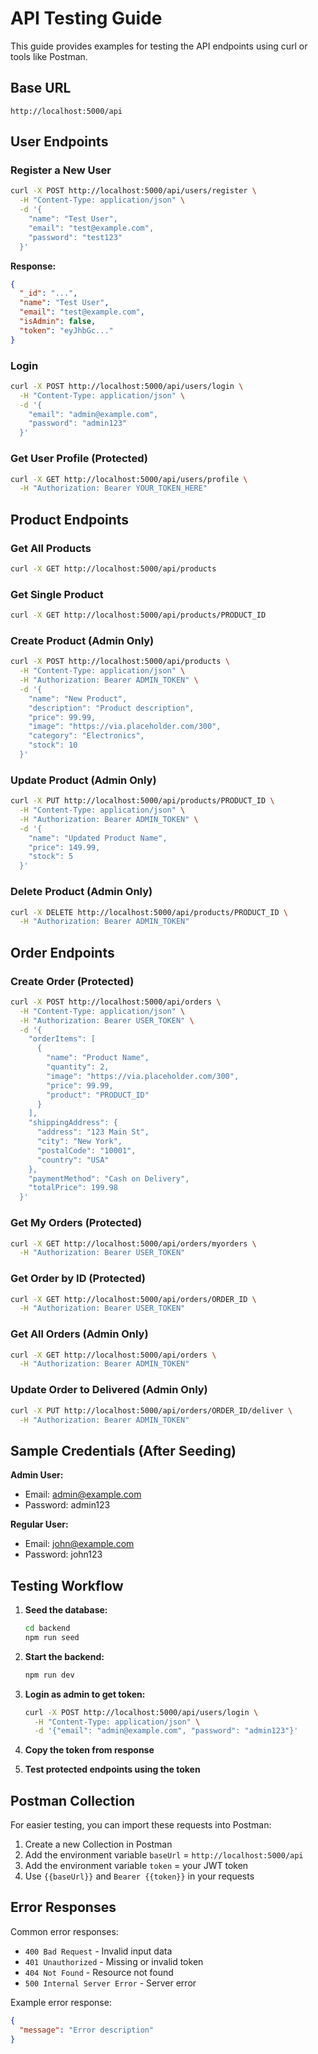 # API Testing Guide

This guide provides examples for testing the API endpoints using curl or tools like Postman.

## Base URL
```
http://localhost:5000/api
```

## User Endpoints

### Register a New User
```bash
curl -X POST http://localhost:5000/api/users/register \
  -H "Content-Type: application/json" \
  -d '{
    "name": "Test User",
    "email": "test@example.com",
    "password": "test123"
  }'
```

**Response:**
```json
{
  "_id": "...",
  "name": "Test User",
  "email": "test@example.com",
  "isAdmin": false,
  "token": "eyJhbGc..."
}
```

### Login
```bash
curl -X POST http://localhost:5000/api/users/login \
  -H "Content-Type: application/json" \
  -d '{
    "email": "admin@example.com",
    "password": "admin123"
  }'
```

### Get User Profile (Protected)
```bash
curl -X GET http://localhost:5000/api/users/profile \
  -H "Authorization: Bearer YOUR_TOKEN_HERE"
```

## Product Endpoints

### Get All Products
```bash
curl -X GET http://localhost:5000/api/products
```

### Get Single Product
```bash
curl -X GET http://localhost:5000/api/products/PRODUCT_ID
```

### Create Product (Admin Only)
```bash
curl -X POST http://localhost:5000/api/products \
  -H "Content-Type: application/json" \
  -H "Authorization: Bearer ADMIN_TOKEN" \
  -d '{
    "name": "New Product",
    "description": "Product description",
    "price": 99.99,
    "image": "https://via.placeholder.com/300",
    "category": "Electronics",
    "stock": 10
  }'
```

### Update Product (Admin Only)
```bash
curl -X PUT http://localhost:5000/api/products/PRODUCT_ID \
  -H "Content-Type: application/json" \
  -H "Authorization: Bearer ADMIN_TOKEN" \
  -d '{
    "name": "Updated Product Name",
    "price": 149.99,
    "stock": 5
  }'
```

### Delete Product (Admin Only)
```bash
curl -X DELETE http://localhost:5000/api/products/PRODUCT_ID \
  -H "Authorization: Bearer ADMIN_TOKEN"
```

## Order Endpoints

### Create Order (Protected)
```bash
curl -X POST http://localhost:5000/api/orders \
  -H "Content-Type: application/json" \
  -H "Authorization: Bearer USER_TOKEN" \
  -d '{
    "orderItems": [
      {
        "name": "Product Name",
        "quantity": 2,
        "image": "https://via.placeholder.com/300",
        "price": 99.99,
        "product": "PRODUCT_ID"
      }
    ],
    "shippingAddress": {
      "address": "123 Main St",
      "city": "New York",
      "postalCode": "10001",
      "country": "USA"
    },
    "paymentMethod": "Cash on Delivery",
    "totalPrice": 199.98
  }'
```

### Get My Orders (Protected)
```bash
curl -X GET http://localhost:5000/api/orders/myorders \
  -H "Authorization: Bearer USER_TOKEN"
```

### Get Order by ID (Protected)
```bash
curl -X GET http://localhost:5000/api/orders/ORDER_ID \
  -H "Authorization: Bearer USER_TOKEN"
```

### Get All Orders (Admin Only)
```bash
curl -X GET http://localhost:5000/api/orders \
  -H "Authorization: Bearer ADMIN_TOKEN"
```

### Update Order to Delivered (Admin Only)
```bash
curl -X PUT http://localhost:5000/api/orders/ORDER_ID/deliver \
  -H "Authorization: Bearer ADMIN_TOKEN"
```

## Sample Credentials (After Seeding)

**Admin User:**
- Email: admin@example.com
- Password: admin123

**Regular User:**
- Email: john@example.com
- Password: john123

## Testing Workflow

1. **Seed the database:**
   ```bash
   cd backend
   npm run seed
   ```

2. **Start the backend:**
   ```bash
   npm run dev
   ```

3. **Login as admin to get token:**
   ```bash
   curl -X POST http://localhost:5000/api/users/login \
     -H "Content-Type: application/json" \
     -d '{"email": "admin@example.com", "password": "admin123"}'
   ```

4. **Copy the token from response**

5. **Test protected endpoints using the token**

## Postman Collection

For easier testing, you can import these requests into Postman:

1. Create a new Collection in Postman
2. Add the environment variable `baseUrl` = `http://localhost:5000/api`
3. Add the environment variable `token` = your JWT token
4. Use `{{baseUrl}}` and `Bearer {{token}}` in your requests

## Error Responses

Common error responses:

- `400 Bad Request` - Invalid input data
- `401 Unauthorized` - Missing or invalid token
- `404 Not Found` - Resource not found
- `500 Internal Server Error` - Server error

Example error response:
```json
{
  "message": "Error description"
}
```
